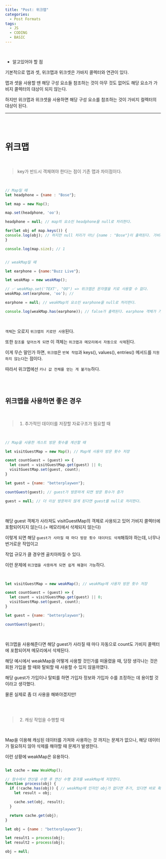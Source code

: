```yaml
---
title: "Post: 위크맵"
categories:
  - Post Formats
tags:
  - JS
  - CODING
  - BASIC
---
```


<br>

- 알고있어야 할 점

기본적으로 맵과 셋, 위크맵과 위크셋은 가바지 콜렉터와 연관이 있다.

맵과 셋을 사용할 땐  해당 구성 요소들 참조하는 것이 아무 것도 없어도 해당 요소가 가비지 콜렉터의 대상이 되지 않는다.

하지만 위크맵과 위크셋을 사용하면 해당 구성 요소를 참조하는 것이 가비지 컬렉터의 대상이 된다.

---

<br>
<br>

# 위크맵

<br>

> key가 반드시 객체여야 한다는 점이 기존 맵과 차이점이다.

<br>

```js
// Map일 때
let headphone = {name : "Bose"};

let map = new Map();

map.set(headphone, 'oo');

headphone = null; // map의 요소인 headphone을 null로 처리한다.

for(let obj of map.keys()) {
console.log(obj); // 하지만 null 처리가 아닌 {name : "Bose"}이 출력된다. 가비지 콜렉터에 수거되지 않았다는 뜻.
}

console.log(map.size); // 1


// weakMap일 때

let earphone = {name:"Buzz Live"};

let weakMap = new weakMap();

// ✅ weakMap.set('TEXT', "OO") => 위크맵은 문자열을 키로 사용할 수 없다.
weakMap.set(earphone, 'oo'); // 

earphone = null; // weakMap의 요소인 earphone을 null로 처리한다.

console.log(weakMap.has(earphone)); // false가 출력된다. earphone 객체가 가비지 콜렉터에 포함되어진 것이다.
```

<br>

`객체`는 오로지 `위크맵의 키로만 사용`된다.

또한 `참조를 덮어쓰게 되면` 이 객체는 `위크맵과 메모리에서 자동으로 삭제`된다.

이게 무슨 말인가 하면, `위크맵`은 `반복 작업`과 keys(), values(), entries() 메서드를 `지원하지 않는다`는 점이다.

따라서 위크맵에선 `키나 값 전체를 얻는 게 불가능`하다.

<br>
<br>

## 위크맵을 사용하면 좋은 경우

<br>

> 1. 추가적인 데이터를 저장할 자료구조가 필요할 때

<br>

```js
// Map을 사용한 게스트 방문 횟수를 계산할 때

let visitGuestMap = new Map(); // Map에 사용자 방문 횟수 저장

const countGuest = (guest) => {
  let count = visitGuestMap.get(guest) || 0;
  visitGuestMap.set(guest, count); 
}

let guest = {name: "betterplaywon"};

countGuest(guest); // guest가 방문하게 되면 방문 횟수가 증가

guest = null; // 더 이상 방문하지 않게 된다면 guest를 null로 처리한다.

```

<br>

해당 guest 객체가 사라져도 visitGuestMap의 객체로 사용되고 있어 가비지 콜렉터에 포함되어지지 않는다.(= 메모리에서 삭제되지 않는다)

이렇게 되면 해당 `guest가 사라질 때 마다 방문 횟수 데이터도 삭제`해줘야 하는데, 너무나 번거로운 작업이고

작업 규모가 클 경우엔 골치아파질 수 있다.

이런 문제에 `위크맵을 사용하게 되면 쉽게 해결이 가능`하다.

<br>

```js
let visitGuestMap = new weakMap(); // weakMap에 사용자 방문 횟수 저장

const countGuest = (guest) => {
  let count = visitGuestMap.get(guest) || 0;
  visitGuestMap.set(guest, count);
}

let guest = {name: "betterplaywon"};

countGuest(guest);

```

<br>

위크맵을 사용해준다면 해당 guest가 사라질 때 마다 자동으로 count도 가비지 콜렉터에 포함되어져 메모리에서 삭제된다.

해당 예시에서 weakMap을 어떻게 사용할 것인가를 떠올렸을 때, 당장 생각나는 것은 회원 가입을 할 때와 탈퇴할 때 사용할 수 있지 않을까였다.

해당 guest가 가입이나 탈퇴를 하면 가입자 정보와 가입자 수를 조정하는 데 용이할 것이라고 생각했다.

물론 실제로 좀 더 사용을 해봐야겠지만!

<br>
<br>

> 2. 캐싱 작업을 수행할 때

<br>

Map을 이용해 캐싱된 데이터를 가져와 사용하는 것 까지는 문제가 없으나, 해당 데이터가 필요하지 않아 삭제를 해야할 때 문제가 발생한다.

이런 상황에 weakMap은 유용하다.

```js

let cache = new WeakMap();

// 함수에서 연산을 수행 후 연산 수행 결과를 weakMap에 저장한다.
function process(obj) {
  if (!cache.has(obj)) { // weakMap에 인자인 obj가 없다면 추가, 있다면 바로 확인을 한다.
    let result = obj;

    cache.set(obj, result);
  }

  return cache.get(obj);
}

let obj = {name : "betterplaywon"};

let result1 = process(obj);
let result2 = process(obj);

obj = null;

```


